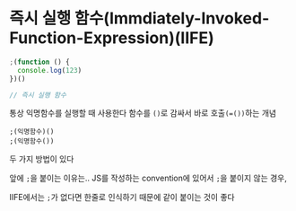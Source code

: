 # 즉시 실행 함수(Immdiately-Invoked-Function-Expression)(IIFE)

```js
;(function () {
  console.log(123)
})()

// 즉시 실행 함수
```
통상 익명함수를 실행할 때 사용한다
함수를 `()`로 감싸서 바로 호출`(=())`하는 개념

```
;(익명함수)()
;(익명함수())
```
두 가지 방법이 있다

앞에 `;`을 붙이는 이유는.. JS를 작성하는 convention에 있어서 `;`을 붙이지
않는 경우, 

IIFE에서는 `;`가 없다면 한줄로 인식하기 때문에 같이 붙이는 것이 좋다